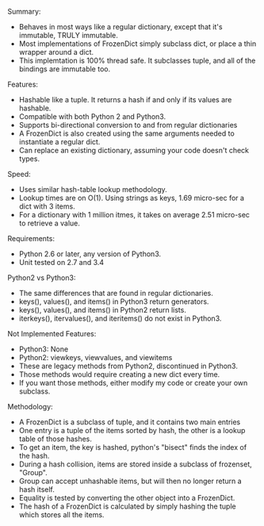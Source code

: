 Summary:
- Behaves in most ways like a regular dictionary, except that it's immutable, TRULY immutable.
- Most implementations of FrozenDict simply subclass dict, or place a thin wrapper around a dict.
- This implemtation is 100% thread safe.  It subclasses tuple, and all of the bindings are immutable too.

Features:
- Hashable like a tuple.  It returns a hash if and only if its values are hashable.
- Compatible with both Python 2 and Python3.
- Supports bi-directional conversion to and from regular dictionaries
- A FrozenDict is also created using the same arguments needed to instantiate a regular dict. 
- Can replace an existing dictionary, assuming your code doesn't check types.

Speed:
- Uses similar hash-table lookup methodology.
- Lookup times are on O(1).  Using strings as keys, 1.69 micro-sec for a dict with 3 items.
- For a dictionary with 1 million itmes, it takes on average 2.51 micro-sec to retrieve a value.

Requirements:
- Python 2.6 or later, any version of Python3.
- Unit tested on 2.7 and 3.4

Python2 vs Python3:
- The same differences that are found in regular dictionaries.
- keys(), values(), and items() in Python3 return generators.
- keys(), values(), and items() in Python2 return lists.
- iterkeys(), itervalues(), and iteritems() do not exist in Python3.

Not Implemented Features:
- Python3: None
- Python2: viewkeys, viewvalues, and viewitems
- These are legacy methods from Python2, discontinued in Python3.
- Those methods would require creating a new dict every time.
- If you want those methods, either modify my code or create your own subclass.

Methodology:
- A FrozenDict is a subclass of tuple, and it contains two main entries
- One entry is a tuple of the items sorted by hash, the other is a lookup table of those hashes.
- To get an item, the key is hashed, python's "bisect" finds the index of the hash.
- During a hash collision, items are stored inside a subclass of frozenset, "Group".
- Group can accept unhashable items, but will then no longer return a hash itself.
- Equality is tested by converting the other object into a FrozenDict.
- The hash of a FrozenDict is calculated by simply hashing the tuple which stores all the items.
